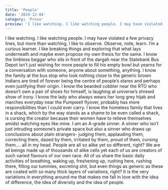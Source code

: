 ```yaml
---
title: 'People'
date: '2019-12-04'
category: 'Prose'
preview: 'I like watching. I like watching people. I may have violated a few privacy lines, but more than watching, I like to observe. Observe, note, learn. I’m a curious learner. I like breaking things and exploring that what lays underneath and maybe even propose my own thesis for the same......'
---
```


I like watching. I like watching people. I may have violated a few privacy lines, but more than watching, I like to observe. Observe, note, learn. I’m a curious learner. I like breaking things and exploring that what lays underneath and maybe even propose my own thesis for the same.
I know the limbless beggar who sits in front of the dargah near the Statebank Bus Depot isn’t just wishing for more people to fill his empty bowl but yearns for a conversation with someone, anyone about something, anything. I know the family at the bus stop who look nothing close to the generic brown Indians are tired of forever being the centre of people’s stares and perhaps even justifying their origin. I know the bearded cobbler near the RTO who doesn’t own a pair of shoes for himself, is laughing at universe’s shrewd show of irony. I know the lady who always wears her long grey hijab and marches everyday near the Pumpwell flyover, probably has more responsibilities than I could ever carry. I know the homeless family that lives in a shack, which by the way stands as a shame to be even called a shack, is cursing the creator because their women have to relieve themselves amidst watching eyes like mine. I am an A-grade sinner. A sinner who isn’t just intruding someone’s private space but also a sinner who draws up conclusions about plain strangers- judging them, applauding them, correcting them, dazed by them, irritated by them, proud of them, cursing them…. all in my head.
People are all so alike yet so different, right? We are all beings made up of thousands of alike cells yet each of us are creators of such varied flavours of our own race. All of us share the basic daily activities of breathing, waking up, freshening up, rushing here, rushing there, filling our tummies, excreting shit, but even things as generic as these are coated with so many thick layers of variations, right? It is the very variations in everything around me that makes me fall in love with the idea of difference, the idea of diversity and the idea of people.